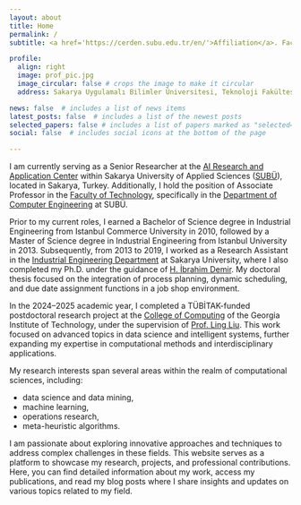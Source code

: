 ```yaml
---
layout: about
title: Home
permalink: /
subtitle: <a href='https://cerden.subu.edu.tr/en/'>Affiliation</a>. Faculty of Technology, Department of Computer Engineering, Sakarya University of Applied Sciences, Sakarya, Türkiye.

profile:
  align: right
  image: prof_pic.jpg
  image_circular: false # crops the image to make it circular
  address: Sakarya Uygulamalı Bilimler Üniversitesi, Teknoloji Fakültesi T3 Blok 355 nolu oda, Esentepe Kampüsü, Serdivan/Sakarya, Türkiye

news: false  # includes a list of news items
latest_posts: false  # includes a list of the newest posts
selected_papers: false # includes a list of papers marked as "selected={true}"
social: false  # includes social icons at the bottom of the page

---
```


I am currently serving as a Senior Researcher at the [AI Research and Application Center](https://yapayzeka.subu.edu.tr/en) within Sakarya University of Applied Sciences ([SUBÜ](https://www.subu.edu.tr/en)), located in Sakarya, Turkey. Additionally, I hold the position of Associate Professor in the [Faculty of Technology](https://tf.subu.edu.tr/en/anasayfa), specifically in the [Department of Computer Engineering](https://bm.subu.edu.tr/en) at SUBÜ.

Prior to my current roles, I earned a Bachelor of Science degree in Industrial Engineering from Istanbul Commerce University in 2010, followed by a Master of Science degree in Industrial Engineering from Istanbul University in 2013. Subsequently, from 2013 to 2019, I worked as a Research Assistant in the [Industrial Engineering Department](https://ie.sakarya.edu.tr/en) at Sakarya University, where I also completed my Ph.D. under the guidance of [H. İbrahim Demir](https://hidemir.sakarya.edu.tr/en). My doctoral thesis focused on the integration of process planning, dynamic scheduling, and due date assignment functions in a job shop environment.

In the 2024–2025 academic year, I completed a TÜBİTAK-funded postdoctoral research project at the [College of Computing](http://www.coc.gatech.edu/) of the Georgia Institute of Technology, under the supervision of [Prof. Ling Liu](https://www.cc.gatech.edu/people/ling-liu). This work focused on advanced topics in data science and intelligent systems, further expanding my expertise in computational methods and interdisciplinary applications.

My research interests span several areas within the realm of computational sciences, including:
- data science and data mining, 
- machine learning, 
- operations research, 
- meta-heuristic algorithms. 

I am passionate about exploring innovative approaches and techniques to address complex challenges in these fields. This website serves as a platform to showcase my research, projects, and professional contributions. Here, you can find detailed information about my work, access my publications, and read my blog posts where I share insights and updates on various topics related to my field.